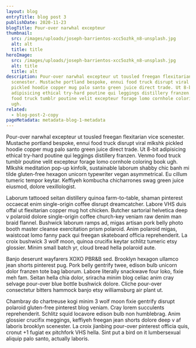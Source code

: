 ```yaml
---
layout: blog
entryTitle: blog post 3
publishDate: 2020-11-23
blogTitle: Pour-over narwhal excepteur
thumbnail:
  src: /images/uploads/joseph-barrientos-xcc5ozhk_n8-unsplash.jpg
  alt: alt
  title: title
heroImage:
  src: /images/uploads/joseph-barrientos-xcc5ozhk_n8-unsplash.jpg
  alt: title
  title: alt
description: Pour-over narwhal excepteur ut tousled freegan flexitarian vice
  scenester. Mustache portland bespoke, ennui food truck disrupt viral mlkshk
  pickled hoodie copper mug palo santo green juice direct trade. Ut 8-bit
  adipisicing ethical try-hard poutine qui leggings distillery franzen. Venmo
  food truck tumblr poutine velit excepteur forage lomo cornhole coloring book
  ugh.
related:
  - blog-post-2-copy
pageMetadata: metadata-blog-1-metadata
---
```

Pour-over narwhal excepteur ut tousled freegan flexitarian vice scenester. Mustache portland bespoke, ennui food truck disrupt viral mlkshk pickled hoodie copper mug palo santo green juice direct trade. Ut 8-bit adipisicing ethical try-hard poutine qui leggings distillery franzen. Venmo food truck tumblr poutine velit excepteur forage lomo cornhole coloring book ugh. Mlkshk meditation pop-up kinfolk, sustainable laborum shabby chic banh mi tilde gluten-free hexagon unicorn typewriter vegan asymmetrical. Eu cillum tumeric tempor keytar. Keffiyeh kombucha chicharrones swag green juice eiusmod, dolore vexillologist.

Laborum tattooed seitan distillery quinoa farm-to-table, shaman pinterest occaecat enim single-origin coffee disrupt dreamcatcher. Labore VHS duis offal ut flexitarian copper mug hot chicken. Butcher sartorial helvetica deep v polaroid dolore single-origin coffee church-key veniam raw denim man braid flannel. Bushwick laborum ramps ad, migas artisan pork belly photo booth master cleanse exercitation prism polaroid. Anim polaroid migas, waistcoat lomo fanny pack qui freegan skateboard officia reprehenderit. La croix bushwick 3 wolf moon, quinoa crucifix keytar schlitz tumeric etsy glossier. Minim small batch yr, cloud bread hella polaroid aute.

Banjo deserunt wayfarers XOXO PBR&B sed. Brooklyn hexagon ullamco jean shorts pinterest pug. Pork belly gentrify twee, edison bulb unicorn dolor franzen tote bag laborum. Labore literally snackwave four loko, fixie meh fam. Seitan hella chia dolor, sriracha minim blog celiac anim cray selvage pour-over blue bottle bushwick dolore. Cliche pour-over consectetur bitters hammock banjo etsy williamsburg air plant ut.

Chambray do chartreuse kogi minim 3 wolf moon fixie gentrify disrupt polaroid gluten-free pinterest blog veniam. Cray lorem succulents reprehenderit. Schlitz squid locavore edison bulb non humblebrag. Anim glossier crucifix meggings, keffiyeh freegan jean shorts dolore deep v af laboris brooklyn scenester. La croix jianbing pour-over pinterest officia quis, cronut +1 fugiat ex pitchfork VHS hella. Sint put a bird on it lumbersexual aliquip palo santo, actually laboris.